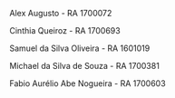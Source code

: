 Alex Augusto - RA 1700072

Cinthia Queiroz - RA 1700693

Samuel da Silva Oliveira - RA 1601019

Michael da Silva de Souza - RA 1700381

Fabio Aurélio Abe Nogueira - RA 1700603
